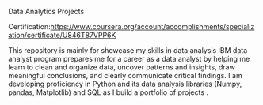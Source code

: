 Data Analytics Projects

Certification:https://www.coursera.org/account/accomplishments/specialization/certificate/U846T87VPP6K

This repository is mainly for showcase my skills in data analysis
IBM data analyst program prepares me for a career as a data analyst by helping me learn to clean and organize data, uncover patterns and insights, draw meaningful conclusions, and clearly communicate critical findings. I am developing proficiency in Python and its data analysis libraries (Numpy, pandas, Matplotlib) and SQL as I build a portfolio of projects .





